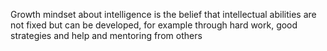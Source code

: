 Growth mindset about intelligence is the belief that intellectual abilities are not fixed but can be developed, for example through hard work, good strategies and help and mentoring from others
